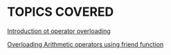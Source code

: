 # TOPICS COVERED

[Introduction ot operator overloading](Introduction.cpp)

[Overloading Arithmetic operators using friend function](friendfuncoverloading.cpp)


